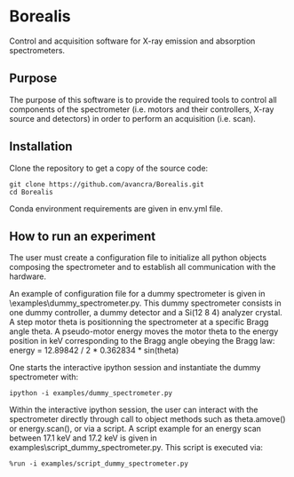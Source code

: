# Borealis

Control and acquisition software for X-ray emission and absorption spectrometers.

## Purpose

The purpose of this software is to provide the required tools to control all
components of the spectrometer (i.e. motors and their controllers, X-ray source
 and detectors) in order to perform an acquisition (i.e. scan).

## Installation

Clone the repository to get a copy of the source code:
```
git clone https://github.com/avancra/Borealis.git
cd Borealis
```
Conda environment requirements are given in env.yml file.

## How to run an experiment

The user must create a configuration file to initialize all python objects
composing the spectrometer and to establish all communication with the hardware.

An example of configuration file for a dummy spectrometer is given in
\examples\dummy_spectrometer.py.
This dummy spectrometer consists in one dummy controller, a dummy detector and
a Si(12 8 4) analyzer crystal.
A step motor theta is positionning the spectrometer at a specific Bragg angle theta.
A pseudo-motor energy moves the motor theta to the energy position in keV corresponding
to the Bragg angle obeying the Bragg law:
energy = 12.89842 / 2 * 0.362834 * sin(theta)

One starts the interactive ipython session and instantiate the dummy spectrometer with:
```
ipython -i examples/dummy_spectrometer.py

```
Within the interactive ipython session, the user can interact with the spectrometer
directly through call to object methods such as theta.amove() or energy.scan(),
or via a script. A script example for an energy scan between 17.1 keV and 17.2 keV
is given in examples\script_dummy_spectrometer.py.
This script is executed via:
```
%run -i examples/script_dummy_spectrometer.py
```
